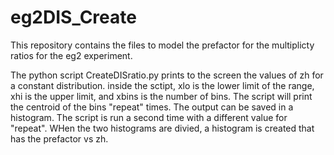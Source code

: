 # eg2DIS_Create

This repository contains the files to model the prefactor for the multiplicty ratios for the eg2 experiment.  

The python script CreateDISratio.py prints to the screen the values of zh for a constant distribution.  inside the sctipt, xlo is the lower limit of the range, xhi is the upper limit, and xbins is the number of bins.  The script will print the centroid of the bins "repeat" times.  The output can be saved in a histogram.  The script is run a second time with a different value for "repeat".  WHen the two histograms are divied, a histogram is created that has the prefactor vs zh.
